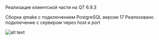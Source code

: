 Реализация клиентской части на QT 6.9.3

Сборка qmake с подключением PostgreSQL версии 17
Реализовано подключение с сервером через host и port

![alt text](/Users/tendence331/Desktop)
